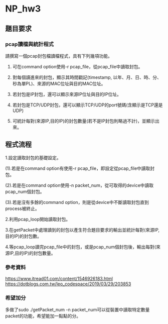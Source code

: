 # NP_hw3
## 題目要求
### pcap讀檔與統計程式
請撰寫一個pcap封包檔讀檔程式，具有下列幾項功能。

1. 可在command option使用-r pcap_file，從pcap_file中讀取封包。

2. 對每個讀進來的封包，顯示其時間戳記(timestamp, 以年、月、日、時、分、秒為單PL)、來源的MAC位址與目的MAC位址。

3. 若封包是IP封包，還可以顯示來源IP位址與目的IP位址。

4. 若封包是TCP/UDP封包，還可以顯示TCP/UDP的port號碼(含顯示是TCP還是UDP)

5. 可統計每對(來源IP,目的IP)的封包數量(若不是IP封包則略過不計)，並顯示出來。
## 程式流程
1.設定讀取封包的基礎設定。

  (1).若是在command option有使用-r pcap_file，即設定從pcap_file中讀取封包。
  
  (2).若是在command option使用-n packet_num，從可取得的device中讀取pcap_num個封包。
  
  (3).若是沒有多餘的command option，則是從device中不斷讀取封包直到process被終止。
  
2.利用pcap_loop開始讀取封包。

3.在getPacket中處理讀到的封包以產生符合題目要求的輸出並統計每對(來源IP,目的IP)的封包數。

4.等pcap_loop讀完pcap_file中的封包，或是pcap_num個封包後，輸出每對(來源IP,目的IP)的封包數量。

### 參考資料
https://www.itread01.com/content/1546926183.html
https://dotblogs.com.tw/leo_codespace/2019/03/29/203853

### 希望加分
多做了sudo ./getPacket_num -n packet_num可以從裝置中讀取特定數量packet的功能，希望能加一點點的分。
